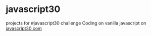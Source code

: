 # javascript30
projects for #javascript30 challenge
Coding on vanilla javascript on <a href="https://javascript30.com/">javascript30.com</a>